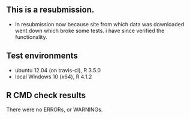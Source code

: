 This is a resubmission.
----------------------------------

* In resubmission now because site from which data was downloaded went down which broke some tests. i have since verified the functionality.

## Test environments
* ubuntu 12.04 (on travis-ci), R 3.5.0
* local Windows 10 (x64), R 4.1.2

## R CMD check results
There were no ERRORs, or WARNINGs.

